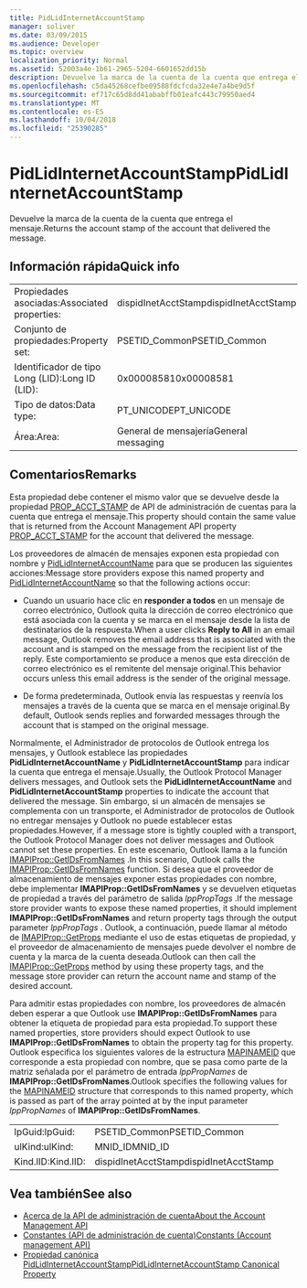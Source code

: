 ```yaml
---
title: PidLidInternetAccountStamp
manager: soliver
ms.date: 03/09/2015
ms.audience: Developer
ms.topic: overview
localization_priority: Normal
ms.assetid: 52003a4e-1b61-2965-5204-6601652dd15b
description: Devuelve la marca de la cuenta de la cuenta que entrega el mensaje.
ms.openlocfilehash: c5da45268cefbe09588fdcfcda32e4e7a4be9d5f
ms.sourcegitcommit: ef717c65d8dd41ababffb01eafc443c79950aed4
ms.translationtype: MT
ms.contentlocale: es-ES
ms.lasthandoff: 10/04/2018
ms.locfileid: "25390285"
---
```

# <a name="pidlidinternetaccountstamp"></a><span data-ttu-id="b01a4-103">PidLidInternetAccountStamp</span><span class="sxs-lookup"><span data-stu-id="b01a4-103">PidLidInternetAccountStamp</span></span>

<span data-ttu-id="b01a4-104">Devuelve la marca de la cuenta de la cuenta que entrega el mensaje.</span><span class="sxs-lookup"><span data-stu-id="b01a4-104">Returns the account stamp of the account that delivered the message.</span></span>
  
## <a name="quick-info"></a><span data-ttu-id="b01a4-105">Información rápida</span><span class="sxs-lookup"><span data-stu-id="b01a4-105">Quick info</span></span>

|||
|:-----|:-----|
|<span data-ttu-id="b01a4-106">Propiedades asociadas:</span><span class="sxs-lookup"><span data-stu-id="b01a4-106">Associated properties:</span></span>  <br/> |<span data-ttu-id="b01a4-107">dispidInetAcctStamp</span><span class="sxs-lookup"><span data-stu-id="b01a4-107">dispidInetAcctStamp</span></span>  <br/> |
|<span data-ttu-id="b01a4-108">Conjunto de propiedades:</span><span class="sxs-lookup"><span data-stu-id="b01a4-108">Property set:</span></span>  <br/> |<span data-ttu-id="b01a4-109">PSETID_Common</span><span class="sxs-lookup"><span data-stu-id="b01a4-109">PSETID_Common</span></span>  <br/> |
|<span data-ttu-id="b01a4-110">Identificador de tipo Long (LID):</span><span class="sxs-lookup"><span data-stu-id="b01a4-110">Long ID (LID):</span></span>  <br/> |<span data-ttu-id="b01a4-111">0x00008581</span><span class="sxs-lookup"><span data-stu-id="b01a4-111">0x00008581</span></span>  <br/> |
|<span data-ttu-id="b01a4-112">Tipo de datos:</span><span class="sxs-lookup"><span data-stu-id="b01a4-112">Data type:</span></span>  <br/> |<span data-ttu-id="b01a4-113">PT_UNICODE</span><span class="sxs-lookup"><span data-stu-id="b01a4-113">PT_UNICODE</span></span>  <br/> |
|<span data-ttu-id="b01a4-114">Área:</span><span class="sxs-lookup"><span data-stu-id="b01a4-114">Area:</span></span>  <br/> |<span data-ttu-id="b01a4-115">General de mensajería</span><span class="sxs-lookup"><span data-stu-id="b01a4-115">General messaging</span></span>  <br/> |
   
## <a name="remarks"></a><span data-ttu-id="b01a4-116">Comentarios</span><span class="sxs-lookup"><span data-stu-id="b01a4-116">Remarks</span></span>

<span data-ttu-id="b01a4-117">Esta propiedad debe contener el mismo valor que se devuelve desde la propiedad [PROP_ACCT_STAMP](prop_acct_stamp.md) de API de administración de cuentas para la cuenta que entrega el mensaje.</span><span class="sxs-lookup"><span data-stu-id="b01a4-117">This property should contain the same value that is returned from the Account Management API property [PROP_ACCT_STAMP](prop_acct_stamp.md) for the account that delivered the message.</span></span> 
  
<span data-ttu-id="b01a4-118">Los proveedores de almacén de mensajes exponen esta propiedad con nombre y [PidLidInternetAccountName](pidlidinternetaccountname.md) para que se producen las siguientes acciones:</span><span class="sxs-lookup"><span data-stu-id="b01a4-118">Message store providers expose this named property and [PidLidInternetAccountName](pidlidinternetaccountname.md) so that the following actions occur:</span></span> 
  
- <span data-ttu-id="b01a4-119">Cuando un usuario hace clic en **responder a todos** en un mensaje de correo electrónico, Outlook quita la dirección de correo electrónico que está asociada con la cuenta y se marca en el mensaje desde la lista de destinatarios de la respuesta.</span><span class="sxs-lookup"><span data-stu-id="b01a4-119">When a user clicks **Reply to All** in an email message, Outlook removes the email address that is associated with the account and is stamped on the message from the recipient list of the reply.</span></span> <span data-ttu-id="b01a4-120">Este comportamiento se produce a menos que esta dirección de correo electrónico es el remitente del mensaje original.</span><span class="sxs-lookup"><span data-stu-id="b01a4-120">This behavior occurs unless this email address is the sender of the original message.</span></span> 
    
- <span data-ttu-id="b01a4-121">De forma predeterminada, Outlook envía las respuestas y reenvía los mensajes a través de la cuenta que se marca en el mensaje original.</span><span class="sxs-lookup"><span data-stu-id="b01a4-121">By default, Outlook sends replies and forwarded messages through the account that is stamped on the original message.</span></span>
    
<span data-ttu-id="b01a4-122">Normalmente, el Administrador de protocolos de Outlook entrega los mensajes, y Outlook establece las propiedades **PidLidInternetAccountName** y **PidLidInternetAccountStamp** para indicar la cuenta que entrega el mensaje.</span><span class="sxs-lookup"><span data-stu-id="b01a4-122">Usually, the Outlook Protocol Manager delivers messages, and Outlook sets the **PidLidInternetAccountName** and **PidLidInternetAccountStamp** properties to indicate the account that delivered the message.</span></span> <span data-ttu-id="b01a4-123">Sin embargo, si un almacén de mensajes se complementa con un transporte, el Administrador de protocolos de Outlook no entregar mensajes y Outlook no puede establecer estas propiedades.</span><span class="sxs-lookup"><span data-stu-id="b01a4-123">However, if a message store is tightly coupled with a transport, the Outlook Protocol Manager does not deliver messages and Outlook cannot set these properties.</span></span> <span data-ttu-id="b01a4-124">En este escenario, Outlook llama a la función [IMAPIProp::GetIDsFromNames](https://msdn.microsoft.com/library/e3f501a4-a8ee-43d7-bd83-c94e7980c398%28Office.15%29.aspx) .</span><span class="sxs-lookup"><span data-stu-id="b01a4-124">In this scenario, Outlook calls the [IMAPIProp::GetIDsFromNames](https://msdn.microsoft.com/library/e3f501a4-a8ee-43d7-bd83-c94e7980c398%28Office.15%29.aspx) function.</span></span> <span data-ttu-id="b01a4-125">Si desea que el proveedor de almacenamiento de mensajes exponer estas propiedades con nombre, debe implementar **IMAPIProp::GetIDsFromNames** y se devuelven etiquetas de propiedad a través del parámetro de salida *lppPropTags* .</span><span class="sxs-lookup"><span data-stu-id="b01a4-125">If the message store provider wants to expose these named properties, it should implement **IMAPIProp::GetIDsFromNames** and return property tags through the output parameter  *lppPropTags*  .</span></span> <span data-ttu-id="b01a4-126">Outlook, a continuación, puede llamar al método de [IMAPIProp::GetProps](https://msdn.microsoft.com/library/1c7a9cd2-d765-4218-9aee-52df1a2aae6c%28Office.15%29.aspx) mediante el uso de estas etiquetas de propiedad, y el proveedor de almacenamiento de mensajes puede devolver el nombre de cuenta y la marca de la cuenta deseada.</span><span class="sxs-lookup"><span data-stu-id="b01a4-126">Outlook can then call the [IMAPIProp::GetProps](https://msdn.microsoft.com/library/1c7a9cd2-d765-4218-9aee-52df1a2aae6c%28Office.15%29.aspx) method by using these property tags, and the message store provider can return the account name and stamp of the desired account.</span></span> 
  
<span data-ttu-id="b01a4-127">Para admitir estas propiedades con nombre, los proveedores de almacén deben esperar a que Outlook use **IMAPIProp::GetIDsFromNames** para obtener la etiqueta de propiedad para esta propiedad.</span><span class="sxs-lookup"><span data-stu-id="b01a4-127">To support these named properties, store providers should expect Outlook to use **IMAPIProp::GetIDsFromNames** to obtain the property tag for this property.</span></span> <span data-ttu-id="b01a4-128">Outlook especifica los siguientes valores de la estructura [MAPINAMEID](https://msdn.microsoft.com/library/9a92e9cd-8282-4cf0-93af-4089b3763594%28Office.15%29.aspx) que corresponde a esta propiedad con nombre, que se pasa como parte de la matriz señalada por el parámetro de entrada *lppPropNames* de **IMAPIProp::GetIDsFromNames**.</span><span class="sxs-lookup"><span data-stu-id="b01a4-128">Outlook specifies the following values for the [MAPINAMEID](https://msdn.microsoft.com/library/9a92e9cd-8282-4cf0-93af-4089b3763594%28Office.15%29.aspx) structure that corresponds to this named property, which is passed as part of the array pointed at by the input parameter  *lppPropNames*  of **IMAPIProp::GetIDsFromNames**.</span></span> 
  
|||
|:-----|:-----|
|<span data-ttu-id="b01a4-129">lpGuid:</span><span class="sxs-lookup"><span data-stu-id="b01a4-129">lpGuid:</span></span>  <br/> |<span data-ttu-id="b01a4-130">PSETID_Common</span><span class="sxs-lookup"><span data-stu-id="b01a4-130">PSETID_Common</span></span>  <br/> |
|<span data-ttu-id="b01a4-131">ulKind:</span><span class="sxs-lookup"><span data-stu-id="b01a4-131">ulKind:</span></span>  <br/> |<span data-ttu-id="b01a4-132">MNID_ID</span><span class="sxs-lookup"><span data-stu-id="b01a4-132">MNID_ID</span></span>  <br/> |
|<span data-ttu-id="b01a4-133">Kind.lID:</span><span class="sxs-lookup"><span data-stu-id="b01a4-133">Kind.lID:</span></span>  <br/> |<span data-ttu-id="b01a4-134">dispidInetAcctStamp</span><span class="sxs-lookup"><span data-stu-id="b01a4-134">dispidInetAcctStamp</span></span>  <br/> |
   
## <a name="see-also"></a><span data-ttu-id="b01a4-135">Vea también</span><span class="sxs-lookup"><span data-stu-id="b01a4-135">See also</span></span>

- [<span data-ttu-id="b01a4-136">Acerca de la API de administración de cuenta</span><span class="sxs-lookup"><span data-stu-id="b01a4-136">About the Account Management API</span></span>](about-the-account-management-api.md) 
- [<span data-ttu-id="b01a4-137">Constantes (API de administración de cuenta)</span><span class="sxs-lookup"><span data-stu-id="b01a4-137">Constants (Account management API)</span></span>](constants-account-management-api.md)
- [<span data-ttu-id="b01a4-138">Propiedad canónica PidLidInternetAccountStamp</span><span class="sxs-lookup"><span data-stu-id="b01a4-138">PidLidInternetAccountStamp Canonical Property</span></span>](https://msdn.microsoft.com/library/819179fe-e58e-415c-abc7-1949036745ee%28Office.15%29.aspx)

